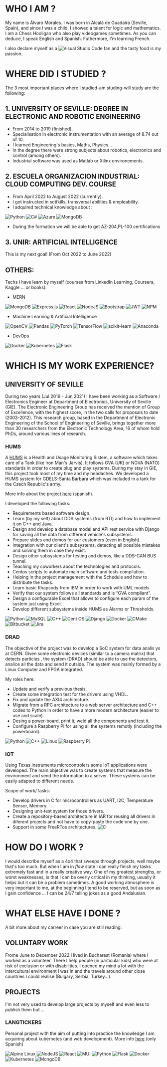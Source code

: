# WHO I AM ?
My name is Álvaro Morales. I was born in Alcalá de Guadaíra (Seville, Spain), and since I was a child, I showed a talent for logic and mathematics. I am a Chess Hooligan who also play videogames sometimes. As you can deduce, I speak English and Spanish. Futhermore, I'm learning French.

I also declare myself as a  ![Visual Studio Code](https://img.shields.io/badge/Visual%20Studio%20Code-0078d7.svg?style=for-the-badge&logo=visual-studio-code&logoColor=white)  fan and the tasty food is my passion.


# WHERE DID I STUDIED ?
The 3 most important places where I studied-am studing-will study are the following:
## 1. UNIVERSITY OF SEVILLE:  DEGREE IN ELECTRONIC AND ROBOTIC ENGINEERING
-  From 2014 to 2019 (finished).
- Specialisation in electronic instrumentation with an average of 8.74 out of 10.
- I learned Engineering's basics, Maths, Physics... 
- In the degree there were strong subjects about robotics, electronics and control (among others).
- Industrial software was used as Matlab or Xilinx environements.
## 2. ESCUELA ORGANIZACION INDUSTRIAL: CLOUD COMPUTING DEV. COURSE
- From April 2022 to August 2022 (currently).
- I got instructed in sotfkills, transversal abilities & empleability.
- I adquired technical knowledge about :

![Python](https://img.shields.io/badge/python-3670A0?style=for-the-badge&logo=python&logoColor=ffdd54) 
![C#](https://img.shields.io/badge/c%23-%23239120.svg?style=for-the-badge&logo=c-sharp&logoColor=white) 
![Azure](https://img.shields.io/badge/azure-%230072C6.svg?style=for-the-badge&logo=microsoftazure&logoColor=white)
![MongoDB](https://img.shields.io/badge/MongoDB-%234ea94b.svg?style=for-the-badge&logo=mongodb&logoColor=white)
- During the formation we will be able to get AZ-204,PL-100 certifications

## 3. UNIR: ARTIFICIAL INTELLIGENCE 
This is my next goal! (From Oct 2022 to June 2022)

## OTHERS:
Techs I have learn by myself (courses from LinkedIn Learning, Coursera, Kaggle ... or books):

- MERN

![MongoDB](https://img.shields.io/badge/MongoDB-%234ea94b.svg?style=for-the-badge&logo=mongodb&logoColor=white)
![Express.js](https://img.shields.io/badge/express.js-%23404d59.svg?style=for-the-badge&logo=express&logoColor=%2361DAFB)
![React](https://img.shields.io/badge/react-%2320232a.svg?style=for-the-badge&logo=react&logoColor=%2361DAFB)
![NodeJS](https://img.shields.io/badge/node.js-6DA55F?style=for-the-badge&logo=node.js&logoColor=white)
![Bootstrap](https://img.shields.io/badge/bootstrap-%23563D7C.svg?style=for-the-badge&logo=bootstrap&logoColor=white)
![JWT](https://img.shields.io/badge/JWT-black?style=for-the-badge&logo=JSON%20web%20tokens)
![NPM](https://img.shields.io/badge/NPM-%23000000.svg?style=for-the-badge&logo=npm&logoColor=white)

- Machine Learning & Artificial Intelligence

![OpenCV](https://img.shields.io/badge/opencv-%23white.svg?style=for-the-badge&logo=opencv&logoColor=white)
![Pandas](https://img.shields.io/badge/pandas-%23150458.svg?style=for-the-badge&logo=pandas&logoColor=white)
![PyTorch](https://img.shields.io/badge/PyTorch-%23EE4C2C.svg?style=for-the-badge&logo=PyTorch&logoColor=white)
![TensorFlow](https://img.shields.io/badge/TensorFlow-%23FF6F00.svg?style=for-the-badge&logo=TensorFlow&logoColor=white)
![scikit-learn](https://img.shields.io/badge/scikit--learn-%23F7931E.svg?style=for-the-badge&logo=scikit-learn&logoColor=white)
![Anaconda](https://img.shields.io/badge/Anaconda-%2344A833.svg?style=for-the-badge&logo=anaconda&logoColor=white)

- DevOps

![Docker](https://img.shields.io/badge/docker-%230db7ed.svg?style=for-the-badge&logo=docker&logoColor=white)
![Kubernetes](https://img.shields.io/badge/kubernetes-%23326ce5.svg?style=for-the-badge&logo=kubernetes&logoColor=white)
![Flask](https://img.shields.io/badge/flask-%23000.svg?style=for-the-badge&logo=flask&logoColor=white)


# WHICH IS MY WORK EXPERIENCE?
## UNIVERSITY OF SEVILLE

During two years (Jul 2019 - Jun 2021) I have been working as a Software / Electronics Engineer at Department of Electronics, University of Seville (GIE). The Electronic Engineering Group has received the mention of Group of Excellence, with the highest score, in the two calls for proposals to date (2003-2012). This research group, based in the Department of Electronic Engineering of the School of Engineering of Seville, brings together more than 30
researchers from the Electronic Technology Area, 16 of whom hold PhDs, around various lines of research.

### HUMS
A [HUMS](https://www.omgwiki.org/ddsf/doku.php?id=ddsf:public:guidebook:03_user:07_gva) is a Health and Usage Monitoring Sistem, a software which takes care of a Tank (like Iron Man's Jarvis). It follows GVA (UK) or NGVA (NATO) standards in order to create plug and play systems. During my stay in GIE, this project took most of my time and my headaches. We developed a HUMS system for GDELS-Santa Barbara which was included in a tank for the Czech Republic's army.

More info about the project [here](https://www.infodefensa.com/texto-diario/mostrar/3166079/gdels-sbs-presenta-herramienta-predictiva-mantenimiento-vehiculos-basado-condicion) (spanish).

I developed the following tasks:
- Requirements based software design.
- Learn (by my self) about DDS systems (from RTI) and how to implement it on C++ and Java.
- Design and develop a database model and API rest service with Django for saving all the data from different vehicle's subsystems.
- Prepare slides and demos for our customers (even in English).
- Integration with our client's subsystems, detecting all possible mistakes and solving them in case they exist.
- Design other subsystems for testing and demos, like a DDS-CAN BUS tunnel.
- Teaching my coworkers about the technologies and protocols.
- Centos scripts to automate main software and tests compilation.
- Helping in the project management with the Schedule and how to distribute the tasks.
- Learn basic Rhapsody from IBM in order to work with UML models.
- Verify that our system follows all standards and is “GVA compliant”.
- Design a configurable Excel that allows to configure each param of the system just using Excel.
- Develop different subsystems inside HUMS as Alarms or Thresholds.

![Python](https://img.shields.io/badge/python-3670A0?style=for-the-badge&logo=python&logoColor=ffdd54)
![MySQL](https://img.shields.io/badge/mysql-%2300f.svg?style=for-the-badge&logo=mysql&logoColor=white)
![C++](https://img.shields.io/badge/c++-%2300599C.svg?style=for-the-badge&logo=c%2B%2B&logoColor=white)
![Cent OS](https://img.shields.io/badge/cent%20os-002260?style=for-the-badge&logo=centos&logoColor=F0F0F0)
![Django](https://img.shields.io/badge/django-%23092E20.svg?style=for-the-badge&logo=django&logoColor=white)
![Docker](https://img.shields.io/badge/docker-%230db7ed.svg?style=for-the-badge&logo=docker&logoColor=white)
![CMake](https://img.shields.io/badge/CMake-%23008FBA.svg?style=for-the-badge&logo=cmake&logoColor=white)
![Bitbucket](https://img.shields.io/badge/bitbucket-%230047B3.svg?style=for-the-badge&logo=bitbucket&logoColor=white)
![Jira](https://img.shields.io/badge/jira-%230A0FFF.svg?style=for-the-badge&logo=jira&logoColor=white)

### DRAD
The objective of the project was to develop a SoC system for data analis ys at CERN. Given some electronic devices (similar to a camera matrix) that detects particles , the system (DRAD) should be able to use the detectors, analice all the data and send it outside. The system was mainly formed by a Linux Computer and FPGA integrated.

My roles here:
- Update and verify a previous thesis.
- Create some integration test for the drivers using VHDL.
- Fix and update the AXI4 architecture.
- Migrate from a RPC architecture to a web server architecture and C++ codes to
Python in order to have a more modern architecture (easier to use and scale).
- Desing a power-board, print it, weld all the components and test it.
- Configure a Raspberry Pi for using all the systems remotly (including the powerboard).

![Python](https://img.shields.io/badge/python-3670A0?style=for-the-badge&logo=python&logoColor=ffdd54)
![C++](https://img.shields.io/badge/c++-%2300599C.svg?style=for-the-badge&logo=c%2B%2B&logoColor=white)
![Linux](https://img.shields.io/badge/Linux-FCC624?style=for-the-badge&logo=linux&logoColor=black)
![Raspberry Pi](https://img.shields.io/badge/-RaspberryPi-C51A4A?style=for-the-badge&logo=Raspberry-Pi)

### IOT
Using Texas Instruments microcontrolers some IoT applications were developed. The main objective was to create systems that measure the environment and send the information to a server. These systems can be easily adapted to different needs.

Scope of work/Tasks:
- Develop drivers in C for microcontrollers as UART, I2C, Temperature Sensor, Memory.
- Designing unit-test system for those drivers.
- Create a repository-based architecture in IAR for reusing all drivers in diferent
projects and not have to copy-paste the code one by one.
- Support in some FreeRTos architectures.
![C](https://img.shields.io/badge/c-%2300599C.svg?style=for-the-badge&logo=c&logoColor=white)

# HOW DO I WORK ?
I would describe myself as a 4x4 that sweeps through projects, well maybe that's too much. But when I am in *flow* state I can really finish my tasks extremely fast and in a really creative way. One of my greatest strengths, or worst weaknesses, is that I can be overly critical in my thinking, usually it helps but it can be a problem sometimes. A good working atmosphere is very important to me, at the beginning I tend to be reserved, but as soon as I gain confidence ... I can be 24/7 telling jokes as a good Andalusian.

# WHAT ELSE HAVE I DONE ?
A bit more about my carreer in case you are still reading:
## VOLUNTARY WORK
Frome June to December 2022 I lived in Bucharest (Romania) where I worked as a volunteer. There I help people (in particular kids) who were at risk of exclusion or with disabilities. I opened my mind a lot with the intercultural environment I was in and the travels around other close countries I could realise (Bulgary, Serbia, Turkey...). 
## PROJECTS
I'm not very used to develop large projects by myself and even less to publish them but ...
### LANGTICKERS
Personal project with the aim of putting into practice the knowledge I am acquiring about kubernetes (and web development).
More info [here](https://github.com/alvaromrls/langProject) (only Spanish)

![Alpine Linux](https://img.shields.io/badge/Alpine_Linux-%230D597F.svg?style=for-the-badge&logo=alpine-linux&logoColor=white)
![NodeJS](https://img.shields.io/badge/node.js-6DA55F?style=for-the-badge&logo=node.js&logoColor=white)
![React](https://img.shields.io/badge/react-%2320232a.svg?style=for-the-badge&logo=react&logoColor=%2361DAFB)
![MUI](https://img.shields.io/badge/MUI-%230081CB.svg?style=for-the-badge&logo=mui&logoColor=white)
![Python](https://img.shields.io/badge/python-3670A0?style=for-the-badge&logo=python&logoColor=ffdd54)
![Flask](https://img.shields.io/badge/flask-%23000.svg?style=for-the-badge&logo=flask&logoColor=white)
![Docker](https://img.shields.io/badge/docker-%230db7ed.svg?style=for-the-badge&logo=docker&logoColor=white)
![Kubernetes](https://img.shields.io/badge/kubernetes-%23326ce5.svg?style=for-the-badge&logo=kubernetes&logoColor=white)
![MongoDB](https://img.shields.io/badge/MongoDB-%234ea94b.svg?style=for-the-badge&logo=mongodb&logoColor=white)
